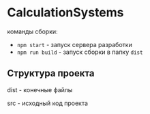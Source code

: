 # CalculationSystems

команды сборки: 

- `npm start` - запуск сервера разработки
- `npm run build` - запуск сборки в папку `dist`

## Структура проекта

dist - конечные файлы

src - исходный код проекта
